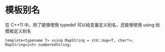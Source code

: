 # 模板别名

在 C++11 中，除了能够使用 typedef 可以给变量定义别名，还能够使用 using 给模板定义别名

```
template<typename T> using MapString = std::map<T, char*>;
MapString<int> numberedString;
```

